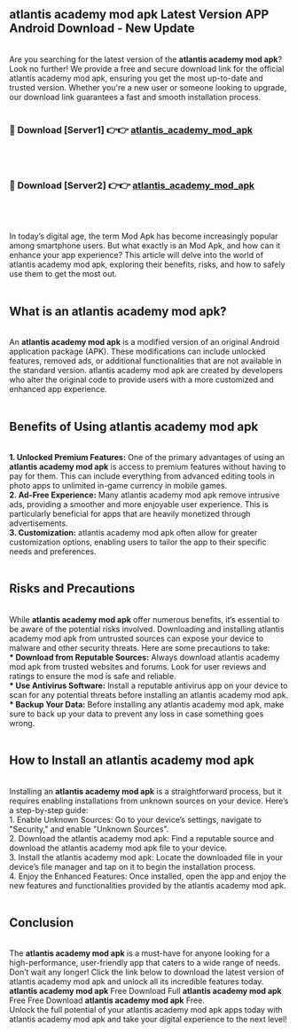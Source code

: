 ## atlantis academy mod apk Latest Version APP Android Download - New Update
<br>
Are you searching for the latest version of the <strong>atlantis academy mod apk</strong>? Look no further! We provide a free and secure download link for the official atlantis academy mod apk, ensuring you get the most up-to-date and trusted version. Whether you're a new user or someone looking to upgrade, our download link guarantees a fast and smooth installation process.
<br>
<br>
<h3>🔴 Download [Server1] 👉👉 <a href="https://modyolo.store/atlantis+academy+mod+apk">atlantis_academy_mod_apk</a></h3><br>
<br>
<h3>🔴 Download [Server2] 👉👉 <a href="https://modyolo.store/atlantis+academy+mod+apk">atlantis_academy_mod_apk</a></h3><br>
<br>
<br>
In today’s digital age, the term Mod Apk has become increasingly popular among smartphone users. But what exactly is an Mod Apk, and how can it enhance your app experience? This article will delve into the world of atlantis academy mod apk, exploring their benefits, risks, and how to safely use them to get the most out.
<br>
<br>
<h2>What is an atlantis academy mod apk?</h2>
<br>
An <strong>atlantis academy mod apk</strong> is a modified version of an original Android application package (APK). These modifications can include unlocked features, removed ads, or additional functionalities that are not available in the standard version. atlantis academy mod apk are created by developers who alter the original code to provide users with a more customized and enhanced app experience.
<br>
<br>
<h2>Benefits of Using atlantis academy mod apk</h2>
<br>
<strong> 1. Unlocked Premium Features:</strong> One of the primary advantages of using an <strong>atlantis academy mod apk</strong> is access to premium features without having to pay for them. This can include everything from advanced editing tools in photo apps to unlimited in-game currency in mobile games.
<br>
<strong> 2. Ad-Free Experience:</strong> Many atlantis academy mod apk remove intrusive ads, providing a smoother and more enjoyable user experience. This is particularly beneficial for apps that are heavily monetized through advertisements.
<br>
<strong> 3. Customization:</strong> atlantis academy mod apk often allow for greater customization options, enabling users to tailor the app to their specific needs and preferences.
<br>
<br>
<h2>Risks and Precautions</h2>
<br>
While <strong>atlantis academy mod apk</strong> offer numerous benefits, it’s essential to be aware of the potential risks involved. Downloading and installing atlantis academy mod apk from untrusted sources can expose your device to malware and other security threats. Here are some precautions to take:
<br>
<strong> * Download from Reputable Sources:</strong> Always download atlantis academy mod apk from trusted websites and forums. Look for user reviews and ratings to ensure the mod is safe and reliable.
<br>
<strong> * Use Antivirus Software:</strong> Install a reputable antivirus app on your device to scan for any potential threats before installing an atlantis academy mod apk.
<br>
<strong> * Backup Your Data:</strong> Before installing any atlantis academy mod apk, make sure to back up your data to prevent any loss in case something goes wrong.
<br>
<br>
<h2>How to Install an atlantis academy mod apk</h2>
<br>
Installing an <strong>atlantis academy mod apk</strong> is a straightforward process, but it requires enabling installations from unknown sources on your device. Here’s a step-by-step guide:
<br>
 1. Enable Unknown Sources: Go to your device’s settings, navigate to "Security," and enable "Unknown Sources".
<br>
 2. Download the atlantis academy mod apk: Find a reputable source and download the atlantis academy mod apk file to your device.
<br>
 3. Install the atlantis academy mod apk: Locate the downloaded file in your device’s file manager and tap on it to begin the installation process.
<br>
 4. Enjoy the Enhanced Features: Once installed, open the app and enjoy the new features and functionalities provided by the atlantis academy mod apk.
<br>
<br>
<h2><strong>Conclusion</strong></h2>
<br>
The <strong>atlantis academy mod apk</strong> is a must-have for anyone looking for a high-performance, user-friendly app that caters to a wide range of needs. Don’t wait any longer! Click the link below to download the latest version of atlantis academy mod apk and unlock all its incredible features today.
<br>
<strong>atlantis academy mod apk</strong> Free Download Full <strong>atlantis academy mod apk</strong> Free Free Download <strong>atlantis academy mod apk</strong> Free.
<br>
Unlock the full potential of your atlantis academy mod apk apps today with atlantis academy mod apk and take your digital experience to the next level!